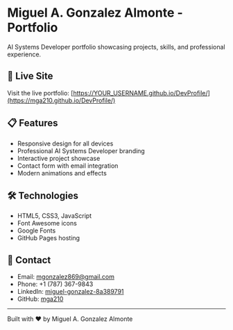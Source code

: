 # Miguel A. Gonzalez Almonte - Portfolio

AI Systems Developer portfolio showcasing projects, skills, and professional experience.

## 🚀 Live Site

Visit the live portfolio: [https://YOUR_USERNAME.github.io/DevProfile/](https://mga210.github.io/DevProfile/)

## 📋 Features

- Responsive design for all devices
- Professional AI Systems Developer branding
- Interactive project showcase
- Contact form with email integration
- Modern animations and effects

## 🛠️ Technologies

- HTML5, CSS3, JavaScript
- Font Awesome icons
- Google Fonts
- GitHub Pages hosting

## 📧 Contact

- Email: mgonzalez869@gmail.com
- Phone: +1 (787) 367-9843
- LinkedIn: [miguel-gonzalez-8a389791](https://linkedin.com/in/miguel-gonzalez-8a389791)
- GitHub: [mga210](https://github.com/mga210)

---

Built with ❤️ by Miguel A. Gonzalez Almonte
